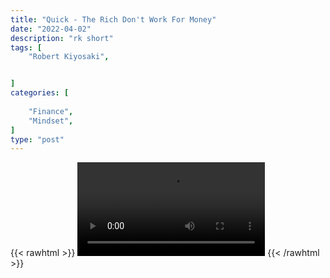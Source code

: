 ```yaml
---
title: "Quick - The Rich Don't Work For Money"
date: "2022-04-02"
description: "rk short"
tags: [
    "Robert Kiyosaki",


]
categories: [
    
    "Finance",
    "Mindset",
]
type: "post"
---
```

{{< rawhtml >}}
    <video width="auto" height="auto" controls>
        <source src="https://clips.dev00ps.com/Robert%20Kiyosaki/Robert%20Kiyosaki%20On%20Why%20Steve%20Jobs%20Paycheque%20Was%201%20A%20Year%F0%9F%A4%AF.mp4" type="video/mp4"> 
    </video>
{{< /rawhtml >}}